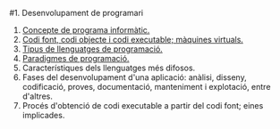 #1. Desenvolupament de programari
  1. [Concepte de programa informàtic.](programa_informatic.md)
  2. [Codi font, codi objecte i codi executable; màquines virtuals.](codi_font.md)
  3. [Tipus de llenguatges de programació.](tipus.md)
  4. [Paradigmes de programació.](paradigmes.md)
  5. Característiques dels llenguatges més difosos.
  6. Fases del desenvolupament d'una aplicació: anàlisi, disseny, codificació, proves, documentació, manteniment i explotació,        entre d'altres.
  7. Procés d'obtenció de codi executable a partir del codi font; eines implicades.
